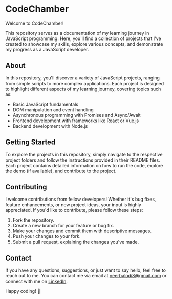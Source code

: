 # CodeChamber

Welcome to CodeChamber!

This repository serves as a documentation of my learning journey in JavaScript programming. Here, you'll find a collection of projects that I've created to showcase my skills, explore various concepts, and demonstrate my progress as a JavaScript developer.

## About

In this repository, you'll discover a variety of JavaScript projects, ranging from simple scripts to more complex applications. Each project is designed to highlight different aspects of my learning journey, covering topics such as:

- Basic JavaScript fundamentals
- DOM manipulation and event handling
- Asynchronous programming with Promises and Async/Await
- Frontend development with frameworks like React or Vue.js
- Backend development with Node.js


## Getting Started

To explore the projects in this repository, simply navigate to the respective project folders and follow the instructions provided in their README files. Each project contains detailed information on how to run the code, explore the demo (if available), and contribute to the project.

## Contributing

I welcome contributions from fellow developers! Whether it's bug fixes, feature enhancements, or new project ideas, your input is highly appreciated. If you'd like to contribute, please follow these steps:

1. Fork the repository.
2. Create a new branch for your feature or bug fix.
3. Make your changes and commit them with descriptive messages.
4. Push your changes to your fork.
5. Submit a pull request, explaining the changes you've made.

## Contact

If you have any questions, suggestions, or just want to say hello, feel free to reach out to me. You can contact me via email at [neerbalodi8@gmail.com](mailto:neerbalodi8@gmail.com) or connect with me on [LinkedIn](https://www.linkedin.com/in/neeraj-balodi-62927a186/).

Happy coding! 🚀
